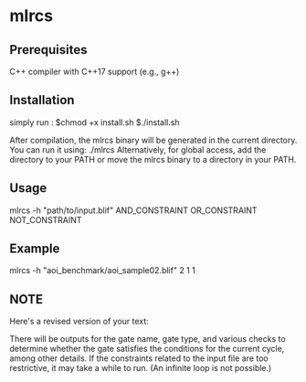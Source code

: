 # mlrcs

## Prerequisites

C++ compiler with C++17 support (e.g., g++)

## Installation
simply run :
$chmod +x install.sh
$./install.sh

After compilation, the mlrcs binary will be generated in the current directory. You can run it using:
./mlrcs 
Alternatively, for global access, add the directory to your PATH or move the mlrcs binary to a directory in your PATH.

## Usage
mlrcs -h "path/to/input.blif" AND_CONSTRAINT OR_CONSTRAINT NOT_CONSTRAINT

## Example
mlrcs -h "aoi_benchmark/aoi_sample02.blif" 2 1 1

## NOTE
Here's a revised version of your text:

There will be outputs for the gate name, gate type, and various checks to determine whether the gate satisfies the conditions for the current cycle, among other details. If the constraints related to the input file are too restrictive, it may take a while to run. (An infinite loop is not possible.)